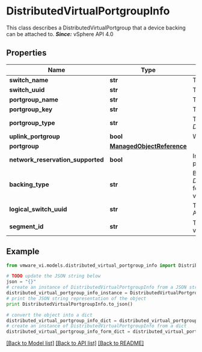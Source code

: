 # DistributedVirtualPortgroupInfo

This class describes a DistributedVirtualPortgroup that a device backing can be attached to.  ***Since:*** vSphere API 4.0 

## Properties
Name | Type | Description | Notes
------------ | ------------- | ------------- | -------------
**switch_name** | **str** | The name of the switch.  ***Since:*** vSphere API 4.0  | 
**switch_uuid** | **str** | The UUID of the switch.  ***Since:*** vSphere API 4.0  | 
**portgroup_name** | **str** | The name of the portgroup.  ***Since:*** vSphere API 4.0  | 
**portgroup_key** | **str** | The key of the portgroup.  ***Since:*** vSphere API 4.0  | 
**portgroup_type** | **str** | The type of portgroup.  See *DistributedVirtualPortgroupPortgroupType_enum*  ***Since:*** vSphere API 4.0  | 
**uplink_portgroup** | **bool** | Whether this portgroup is an uplink portgroup.  ***Since:*** vSphere API 4.0  | 
**portgroup** | [**ManagedObjectReference**](ManagedObjectReference.md) |  | 
**network_reservation_supported** | **bool** | Indicates whether network bandwidth reservation is supported on the portgroup  ***Since:*** vSphere API 6.0  | [optional] 
**backing_type** | **str** | Backing type of portgroup.  See *DistributedVirtualPortgroup*.*DistributedVirtualPortgroupBackingType_enum* for possible values. The default value is \&quot;standard\&quot;.  ***Since:*** vSphere API 7.0  | [optional] 
**logical_switch_uuid** | **str** | The logical switch UUID, which is used by NSX portgroup  ***Since:*** vSphere API 7.0  | [optional] 
**segment_id** | **str** | The segment ID of logical switch, which is used by NSX portroup  ***Since:*** vSphere API 7.0  | [optional] 

## Example

```python
from vmware_vi.models.distributed_virtual_portgroup_info import DistributedVirtualPortgroupInfo

# TODO update the JSON string below
json = "{}"
# create an instance of DistributedVirtualPortgroupInfo from a JSON string
distributed_virtual_portgroup_info_instance = DistributedVirtualPortgroupInfo.from_json(json)
# print the JSON string representation of the object
print DistributedVirtualPortgroupInfo.to_json()

# convert the object into a dict
distributed_virtual_portgroup_info_dict = distributed_virtual_portgroup_info_instance.to_dict()
# create an instance of DistributedVirtualPortgroupInfo from a dict
distributed_virtual_portgroup_info_form_dict = distributed_virtual_portgroup_info.from_dict(distributed_virtual_portgroup_info_dict)
```
[[Back to Model list]](../README.md#documentation-for-models) [[Back to API list]](../README.md#documentation-for-api-endpoints) [[Back to README]](../README.md)


